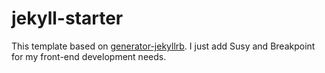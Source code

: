 jekyll-starter
==============

This template based on <a href="https://github.com/robwierzbowski/generator-jekyllrb" target="_blank">generator-jekyllrb</a>. I just add Susy and Breakpoint for my front-end development needs.
